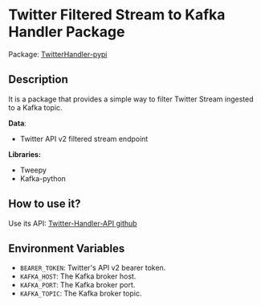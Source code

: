 # Twitter Filtered Stream to Kafka Handler Package
Package: <a href="https://pypi.org/project/TwitterHandler">TwitterHandler-pypi</a>
## Description
It is a package that provides a simple way to filter Twitter Stream ingested to a Kafka topic.

**Data**:
- Twitter API v2 filtered stream endpoint

**Libraries:**
- Tweepy
- Kafka-python

## How to use it?
Use its API: <a href="https://github.com/HassanRady/Twitter-Handler-Api.git">Twitter-Handler-API github</a>

## Environment Variables
- `BEARER_TOKEN`: Twitter's API v2 bearer token.
- `KAFKA_HOST`: The Kafka broker host.
- `KAFKA_PORT`: The Kafka broker port.
- `KAFKA_TOPIC`: The Kafka broker topic.
